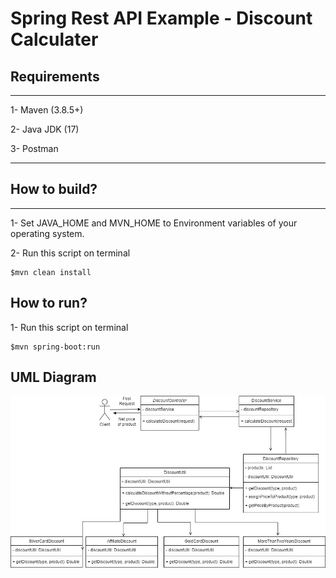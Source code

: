 # Spring Rest API Example - Discount Calculater

## Requirements
---------------------------------------
1- Maven (3.8.5+)

2- Java JDK (17)

3- Postman

---------------------------------------

## How to build?
---------------------------------------
1- Set JAVA_HOME and MVN_HOME to Environment variables of your operating system.

2- Run this script on terminal
```
$mvn clean install
```

## How to run?
1- Run this script on terminal
```
$mvn spring-boot:run
```

## UML Diagram
<img src="https://github.com/hakanyilmazz/discount-calculater/blob/main/screenshots/uml.jpg">